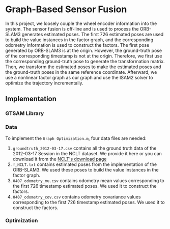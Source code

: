 # Graph-Based Sensor Fusion
In this project, we loosely couple the wheel encoder information into the system. The sensor fusion is off-line and is used to process the ORB-SLAM3 generates estimated poses. The first 726 estimated poses are used to build the value instances in the factor graph, and the corresponding odometry information is used to construct the factors. The first pose generated by ORB-SLAM3 is at the origin. However, the ground-truth pose of the corresponding timestamp is not at the origin. Therefore, we first use the corresponding ground-truth pose to generate the transformation matrix. Then, we transform the estimated poses to make the estimated poses and the ground-truth poses in the same reference coordinate. Afterward, we use a nonlinear factor graph as our graph and use the ISAM2 solver to optimize the trajectory incrementally.

## Implementation
### GTSAM Library

### Data 
To implement the `Graph Optimization.m`, four data files are needed:
1. `groundtruth_2012-03-17.csv` contains all the ground truth data of the 2012-03-17 Session in the NCLT dataset. We provide it here or you can download it from the [NCLT's download page](http://robots.engin.umich.edu/nclt/ground_truth/groundtruth_2012-03-17.csv)
2. `f_NCLT.txt` contains estimated poses from the implementation of the ORB-SLAM3. We used these poses to build the value instances in the factor graph.
3. `0407_odometry_mu.csv` contains odometry mean values corresponding to the first 726 timestamp estimated poses. We used it to construct the factors.
4. `0407_odometry_cov.csv` contains odometry covariance values corresponding to the first 726 timestamp estimated poses. We used it to construct the factors.

### Optimization


